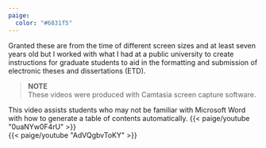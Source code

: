 ```yaml
---
paige:
  color: "#6831f5"
---
```

Granted these are from the time of different screen sizes and at least seven years old but I worked with what I had at a public university to create instructions for graduate students to aid in the formatting and submission of electronic theses and dissertations (ETD).

> **NOTE**  
> These videos were produced with Camtasia screen capture software.

This video assists students who may not be familiar with Microsoft Word with how to generate a table of contents automatically.
{{< paige/youtube "0uaNYw0F4rU" >}}
<br>
{{< paige/youtube "AdVQgbvToKY" >}}